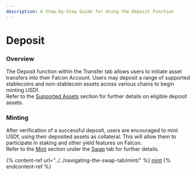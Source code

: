 ```yaml
---
description: A Step-by-Step Guide for Using the Deposit Function
---
```


# Deposit

### **Overview**

The Deposit function within the Transfer tab allows users to initiate asset transfers into their Falcon Account. Users may deposit a range of supported stablecoins and non-stablecoin assets across various chains to begin minting USDf.\
Refer to the [Supported Assets](../../../supported-assets.md) section for further details on eligible deposit assets.

### **Minting**

After verification of a successful deposit, users are encouraged to mint USDf, using their deposited assets as collateral. This will allow them to participate in staking and other yield features on Falcon.\
Refer to the [Mint](../../navigating-the-swap-tab/mint/) section under the [Swap](../../navigating-the-swap-tab/) tab for further details.

{% content-ref url="../../navigating-the-swap-tab/mint/" %}
[mint](../../navigating-the-swap-tab/mint/)
{% endcontent-ref %}

